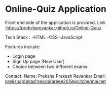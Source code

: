 # Online-Quiz Application

Front end side of the application is provided.
Link :https://preksharevankar.github.io/Online-Quiz/

Tech Stack : 
-HTML 
-CSS 
-JavaScript

Features include:
- Login page
- Sign Up page (New User)
- Choice between two different exams

Contact:
Name: Preksha Prakash Revankar
Email: prekshaprakashrevankareee2019@citchennai.net


